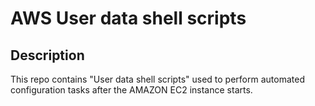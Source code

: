 # AWS User data shell scripts

## Description

This repo contains "User data shell scripts" used to perform automated configuration tasks after the AMAZON EC2 instance starts.

